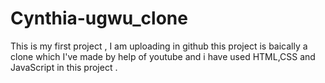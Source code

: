 # Cynthia-ugwu_clone
This is my first project , I am uploading in github this project is baically a clone which I've made by help of youtube and i have used HTML,CSS and JavaScript in this project . 

